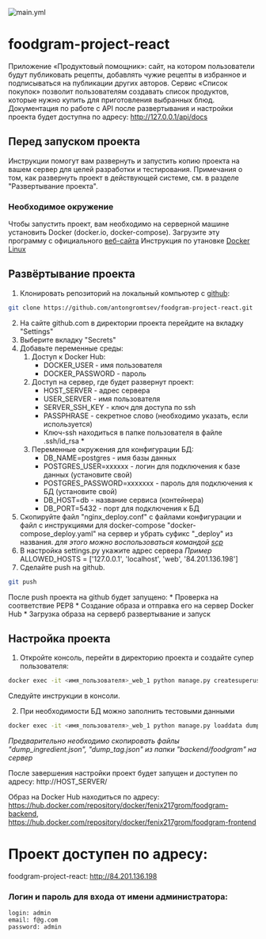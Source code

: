 ![main.yml](https://github.com/antongromtsev/foodgram-project-react/actions/workflows/main.yml/badge.svg)
# foodgram-project-react
Приложение «Продуктовый помощник»: сайт, на котором пользователи будут публиковать рецепты, добавлять чужие рецепты в избранное и подписываться на публикации других авторов. Сервис «Список покупок» позволит пользователям создавать список продуктов, которые нужно купить для приготовления выбранных блюд. Документация по работе с API после развертывания и настройки проекта будет доступна по адресу: http://127.0.0.1/api/docs
## Перед запуском проекта
Инструкции помогут вам развернуть и запустить копию проекта на вашем сервер для целей разработки и тестирования. Примечания о том, как развернуть проект в действующей системе, см. в разделе "Развертывание проекта".
### Необходимое окружение
Чтобы запустить проект, вам необходимо на серверной машине установить Docker (docker.io, docker-compose). Загрузите эту программу с официального [веб-сайта](https://www.docker.com/)
Инструкция по утановке [Docker Linux](https://docs.docker.com/engine/install/ubuntu/)

## Развёртывание проекта
1. Клонировать репозиторий на локальный компьютер с [github](https://github.com/): 
```bash
git clone https://github.com/antongromtsev/foodgram-project-react.git
```
2. На сайте github.com в директории проекта перейдите на вкладку "Settings"
3. Выберите вкладку "Secrets"
4. Добавьте переменные среды:
    1. Доступ к Docker Hub:
        * DOCKER_USER - имя пользователя
        * DOCKER_PASSWORD - пароль
    2. Доступ на сервер, где будет развернут проект:
        * HOST_SERVER - адрес сервера
        * USER_SERVER - имя пользователя
        * SERVER_SSH_KEY - ключ для доступа по ssh
        * PASSPHRASE - секретное слово (необходимо указать, если используется)
        * Ключ-ssh находиться в папке пользователя в файле .ssh/id_rsa *
    3. Переменные окружения для конфигурации БД:
        * DB_NAME=postgres - имя базы данных
        * POSTGRES_USER=xxxxxx - логин для подключения к базе данных (установите свой)
        * POSTGRES_PASSWORD=xxxxxxx - пароль для подключения к БД (установите свой)
        * DB_HOST=db - название сервиса (контейнера)
        * DB_PORT=5432 - порт для подключения к БД
5. Скопируйте файл "nginx_deploy.conf" с файлами конфигурации и файл с инструкциями для docker-compose "docker-compose_deploy.yaml" на сервер и убрать суфикс "_deploy" из названия.
*для этого можно воспользоваться командой [scp](https://losst.ru/kopirovanie-fajlov-scp)*
6. В настройка settings.py укажите адрес сервера 
    *Пример* ALLOWED_HOSTS = ['127.0.0.1', 'localhost', 'web', '84.201.136.198']
7. Сделайте push на github.
```bash
git push
```  
После push проекта на github будет запущено:
    * Проверка на соответствие PEP8
    * Создание образа и отправка его на сервер Docker Hub
    * Загрузка образа на серверб развертывание и запуск
## Настройка проекта
1. Откройте консоль, перейти в директорию проекта и создайте супер пользователя:
```bash
docker exec -it <имя_пользователя>_web_1 python manage.py createsuperuser
```
Следуйте инструкции в консоли.

2. При необходимости БД можно заполнить тестовыми данными
```bash
docker exec -it <имя_пользователя>_web_1 python manage.py loaddata dump_ingredient.json (dump_tag.json)
```
*Предварительно необходимо скопировать файлы "dump_ingredient.json", "dump_tag.json" из папки "backend/foodgram" на сервер*

После завершения настройки проект будет запущен и доступен по адресу: http://HOST_SERVER/

Образ на Docker Hub находиться по адресу:
https://hub.docker.com/repository/docker/fenix217grom/foodgram-backend,
https://hub.docker.com/repository/docker/fenix217grom/foodgram-frontend

# Проект доступен по адресу:

foodgram-project-react: http://84.201.136.198

### Логин и пароль для входа от имени администратора:

```
login: admin
email: f@g.com
password: admin
```
